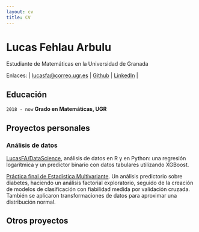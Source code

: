 ```yaml
---
layout: cv
title: CV
---
```

# Lucas Fehlau Arbulu
Estudiante de Matemáticas en la Universidad de Granada

Enlaces: <span>
| <a href="lucasfa@correo.ugr.es">lucasfa@correo.ugr.es</a>
| <a href="https://github.com/LucasFA">Github</a>
| <a href="https://www.linkedin.com/in/lucas-f-80a8b213a/">LinkedIn</a>
|
</span>


## Educación

`2018 - now`
__Grado en Matemáticas, UGR__

## Proyectos personales

### Análisis de datos

[LucasFA/DataScience](https://github.com/LucasFA/DataScience), análisis de datos en R y en Python: una regresión logarítmica y un predictor binario con datos tabulares utilizando XGBoost.

[Práctica final de Estadística Multivariante](https://github.com/LucasFA/EMV/blob/main/Pr%C3%A1cticafinal/pr%C3%A1ctica.md). Un análisis predictorio sobre diabetes, haciendo un análisis factorial exploratorio, seguido de la creación de modelos de clasificación con fiabilidad medida por validación cruzada. También se aplicaron transformaciones de datos para aproximar una distribución normal.

## Otros proyectos

<!-- 
### Programming Languages
- R
- Python
- TypeScript 
- Rust (beginner) -->


<!-- ### Footer

Last updated: May 2013 -->



